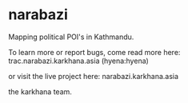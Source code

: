 narabazi
========

Mapping political POI's in Kathmandu.

To learn more or report bugs, come read more here: 
trac.narabazi.karkhana.asia (hyena:hyena)

or visit the live project here: narabazi.karkhana.asia



the karkhana team.